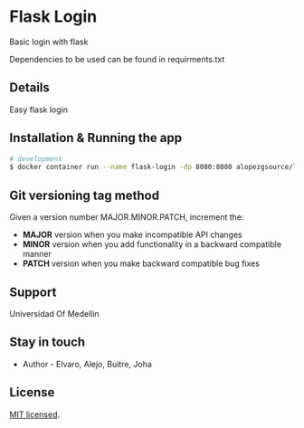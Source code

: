# Flask Login 

Basic login with  flask 

Dependencies to be used can be found in requirments.txt

## Details

Easy flask login

## Installation & Running the app

```bash
# development
$ docker container run --name flask-login -dp 8080:8080 alopezgsource/login_integracion:0.1.0
```

## Git versioning tag method

Given a version number MAJOR.MINOR.PATCH, increment the:

- **MAJOR** version when you make incompatible API changes 
- **MINOR** version when you add functionality in a backward compatible manner
- **PATCH** version when you make backward compatible bug fixes

## Support

Universidad Of Medellin

## Stay in touch

- Author - Elvaro, Alejo, Buitre, Joha

## License

[MIT licensed](LICENSE).
